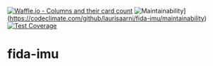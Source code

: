 [![Waffle.io - Columns and their card count](https://badge.waffle.io/laurisaarni/fida-imu.png?columns=all)](https://waffle.io/laurisaarni/fida-imu?utm_source=badge) ![Maintainability](https://api.codeclimate.com/v1/badges/bce10b28cf6d02b29e1d/maintainability)](https://codeclimate.com/github/laurisaarni/fida-imu/maintainability) [![Test Coverage](https://api.codeclimate.com/v1/badges/bce10b28cf6d02b29e1d/test_coverage)](https://codeclimate.com/github/laurisaarni/fida-imu/test_coverage)
# fida-imu
